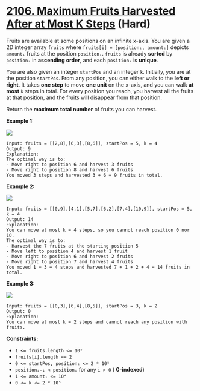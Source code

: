 # [2106. Maximum Fruits Harvested After at Most K Steps][link] (Hard)

[link]: https://leetcode.com/problems/maximum-fruits-harvested-after-at-most-k-steps/

Fruits are available at some positions on an infinite x-axis. You are given a 2D integer array
`fruits` where `fruits[i] = [positionᵢ, amountᵢ]` depicts `amountᵢ` fruits at the position
`positionᵢ`. `fruits` is already **sorted** by `positionᵢ` in **ascending order**, and each
`positionᵢ` is **unique**.

You are also given an integer `startPos` and an integer `k`. Initially, you are at the position
`startPos`. From any position, you can either walk to the **left or right**. It takes **one step**
to move **one unit** on the x-axis, and you can walk **at most** `k` steps in total. For every
position you reach, you harvest all the fruits at that position, and the fruits will disappear from
that position.

Return the **maximum total number** of fruits you can harvest.

**Example 1:**

![](https://assets.leetcode.com/uploads/2021/11/21/1.png)

```
Input: fruits = [[2,8],[6,3],[8,6]], startPos = 5, k = 4
Output: 9
Explanation:
The optimal way is to:
- Move right to position 6 and harvest 3 fruits
- Move right to position 8 and harvest 6 fruits
You moved 3 steps and harvested 3 + 6 = 9 fruits in total.
```

**Example 2:**

![](https://assets.leetcode.com/uploads/2021/11/21/2.png)

```
Input: fruits = [[0,9],[4,1],[5,7],[6,2],[7,4],[10,9]], startPos = 5, k = 4
Output: 14
Explanation:
You can move at most k = 4 steps, so you cannot reach position 0 nor 10.
The optimal way is to:
- Harvest the 7 fruits at the starting position 5
- Move left to position 4 and harvest 1 fruit
- Move right to position 6 and harvest 2 fruits
- Move right to position 7 and harvest 4 fruits
You moved 1 + 3 = 4 steps and harvested 7 + 1 + 2 + 4 = 14 fruits in total.
```

**Example 3:**

![](https://assets.leetcode.com/uploads/2021/11/21/3.png)

```
Input: fruits = [[0,3],[6,4],[8,5]], startPos = 3, k = 2
Output: 0
Explanation:
You can move at most k = 2 steps and cannot reach any position with fruits.
```

**Constraints:**

- `1 <= fruits.length <= 10⁵`
- `fruits[i].length == 2`
- `0 <= startPos, positionᵢ <= 2 * 10⁵`
- `positionᵢ₋₁ < positionᵢ` for any `i > 0` ( **0-indexed**)
- `1 <= amountᵢ <= 10⁴`
- `0 <= k <= 2 * 10⁵`
